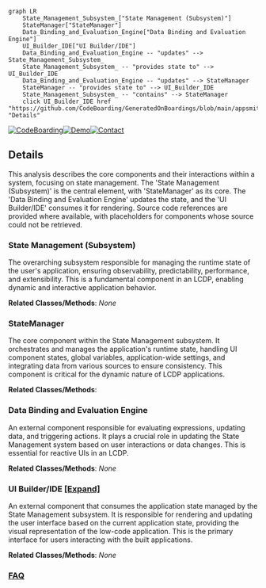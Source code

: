 ```mermaid
graph LR
    State_Management_Subsystem_["State Management (Subsystem)"]
    StateManager["StateManager"]
    Data_Binding_and_Evaluation_Engine["Data Binding and Evaluation Engine"]
    UI_Builder_IDE["UI Builder/IDE"]
    Data_Binding_and_Evaluation_Engine -- "updates" --> State_Management_Subsystem_
    State_Management_Subsystem_ -- "provides state to" --> UI_Builder_IDE
    Data_Binding_and_Evaluation_Engine -- "updates" --> StateManager
    StateManager -- "provides state to" --> UI_Builder_IDE
    State_Management_Subsystem_ -- "contains" --> StateManager
    click UI_Builder_IDE href "https://github.com/CodeBoarding/GeneratedOnBoardings/blob/main/appsmith/UI_Builder_IDE.md" "Details"
```

[![CodeBoarding](https://img.shields.io/badge/Generated%20by-CodeBoarding-9cf?style=flat-square)](https://github.com/CodeBoarding/CodeBoarding)[![Demo](https://img.shields.io/badge/Try%20our-Demo-blue?style=flat-square)](https://www.codeboarding.org/demo)[![Contact](https://img.shields.io/badge/Contact%20us%20-%20contact@codeboarding.org-lightgrey?style=flat-square)](mailto:contact@codeboarding.org)

## Details

This analysis describes the core components and their interactions within a system, focusing on state management. The 'State Management (Subsystem)' is the central element, with 'StateManager' as its core. The 'Data Binding and Evaluation Engine' updates the state, and the 'UI Builder/IDE' consumes it for rendering. Source code references are provided where available, with placeholders for components whose source could not be retrieved.

### State Management (Subsystem)
The overarching subsystem responsible for managing the runtime state of the user's application, ensuring observability, predictability, performance, and extensibility. This is a fundamental component in an LCDP, enabling dynamic and interactive application behavior.


**Related Classes/Methods**: _None_

### StateManager
The core component within the State Management subsystem. It orchestrates and manages the application's runtime state, handling UI component states, global variables, application-wide settings, and integrating data from various sources to ensure consistency. This component is critical for the dynamic nature of LCDP applications.


**Related Classes/Methods**:



### Data Binding and Evaluation Engine
An external component responsible for evaluating expressions, updating data, and triggering actions. It plays a crucial role in updating the State Management system based on user interactions or data changes. This is essential for reactive UIs in an LCDP.


**Related Classes/Methods**: _None_

### UI Builder/IDE [[Expand]](./UI_Builder_IDE.md)
An external component that consumes the application state managed by the State Management subsystem. It is responsible for rendering and updating the user interface based on the current application state, providing the visual representation of the low-code application. This is the primary interface for users interacting with the built applications.


**Related Classes/Methods**: _None_



### [FAQ](https://github.com/CodeBoarding/GeneratedOnBoardings/tree/main?tab=readme-ov-file#faq)